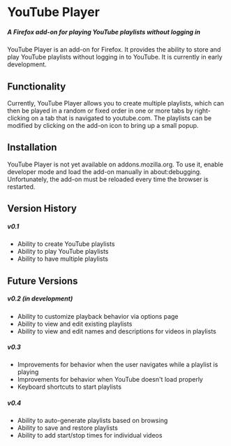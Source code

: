 # YouTube Player
##### A Firefox add-on for playing YouTube playlists without logging in

YouTube Player is an add-on for Firefox. It provides the ability to store
and play YouTube playlists without logging in to YouTube. It is currently in
early development.

## Functionality
Currently, YouTube Player allows you to create multiple playlists, which
can then be played in a random or fixed order in one or more tabs by
right-clicking on a tab that is navigated to youtube.com.
The playlists can be modified by clicking on the add-on icon
to bring up a small popup.

## Installation
YouTube Player is not yet available on addons.mozilla.org. To use it,
enable developer mode and load the add-on manually in about:debugging.
Unfortunately, the add-on must be reloaded every time the browser is restarted.

## Version History
##### v0.1
 - Ability to create YouTube playlists
 - Ability to play YouTube playlists
 - Ability to have multiple playlists

## Future Versions
##### v0.2 (in development)
 - Ability to customize playback behavior via options page
 - Ability to view and edit existing playlists
 - Ability to view and edit names and descriptions for videos in playlists

##### v0.3
 - Improvements for behavior when the user navigates while a playlist is
   playing
 - Improvements for behavior when YouTube doesn't load properly
 - Keyboard shortcuts to start playlists

##### v0.4
 - Ability to auto-generate playlists based on browsing
 - Ability to save and restore playlists
 - Ability to add start/stop times for individual videos
